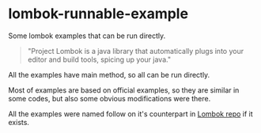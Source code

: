 # lombok-runnable-example
Some lombok examples that can be run directly.

> "Project Lombok is a java library that automatically plugs into your editor and build tools, spicing up your java."

All the examples have main method, so all can be run directly.

Most of examples are based on official examples, so they are similar in some codes, but also some obvious modifications were there.

All the examples were named follow on it's counterpart in [Lombok repo](https://github.com/rzwitserloot/lombok) if it exists. 

